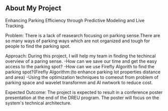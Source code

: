 ## About My Project
Enhancing Parking Efficiency through Predictive Modeling and Live Tracking.

Problem: There is a lack of reasearch focusing on parking sense.There are so many ways of parking ways which are not organized and tough for people to find the parking spot.

Approach: During this project, I will help my team in finding the techincal overview of a paring sense.
  -How can we save our time and get the easy access to the parking spot?
  -How can we use Firefly Algorith to find the parking spot?(Firefly Algorithm:(to enhance parking lot properties distance and area)
  -Using the optimization techniques to comeout from problem of parking space and wavelet transformm and AI nwtwork to reduce cost.

Expected Outcome: The project is expected to result in a conference poster presentation at the end of the DREU program. The poster will focus on the system's technical architecture.



